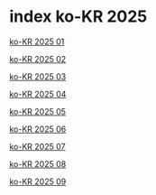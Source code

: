 # index ko-KR 2025

<a href="./01">ko-KR 2025 01</a>

<a href="./02">ko-KR 2025 02</a>

<a href="./03">ko-KR 2025 03</a>

<a href="./04">ko-KR 2025 04</a>

<a href="./05">ko-KR 2025 05</a>

<a href="./06">ko-KR 2025 06</a>

<a href="./07">ko-KR 2025 07</a>

<a href="./08">ko-KR 2025 08</a>

<a href="./09">ko-KR 2025 09</a>
